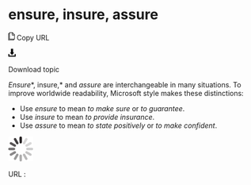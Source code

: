 # ensure, insure, assure

![Copy URL](media/ensure-insure-assure/Copy.png)
Copy URL

![Download](media/ensure-insure-assure/Download.png)

Download topic

*Ensure**, insure,* and *assure* are interchangeable in many situations. To improve worldwide readability, Microsoft style makes these distinctions:

  - Use *ensure* to mean *to make sure* or *to guarantee*. 
  - Use *insure* to mean *to provide insurance*. 
  - Use *assure* to mean *to state positively* or *to make confident*. 

![In progress](media/ensure-insure-assure/activity-large.gif)

URL :
